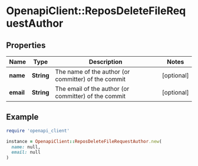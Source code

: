 # OpenapiClient::ReposDeleteFileRequestAuthor

## Properties

| Name | Type | Description | Notes |
| ---- | ---- | ----------- | ----- |
| **name** | **String** | The name of the author (or committer) of the commit | [optional] |
| **email** | **String** | The email of the author (or committer) of the commit | [optional] |

## Example

```ruby
require 'openapi_client'

instance = OpenapiClient::ReposDeleteFileRequestAuthor.new(
  name: null,
  email: null
)
```


